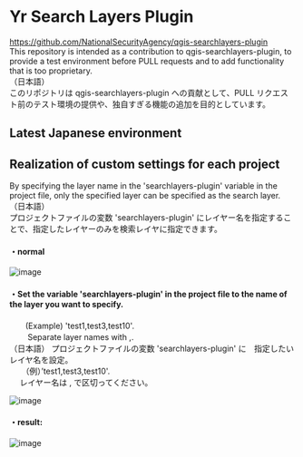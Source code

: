 # Yr Search Layers Plugin  
https://github.com/NationalSecurityAgency/qgis-searchlayers-plugin  
This repository is intended as a contribution to qgis-searchlayers-plugin, to provide a test environment before PULL requests and to add functionality that is too proprietary.  
（日本語）  
このリポジトリは qgis-searchlayers-plugin への貢献として、PULL リクエスト前のテスト環境の提供や、独自すぎる機能の追加を目的としています。  
## Latest Japanese environment
## Realization of custom settings for each project
 By specifying the layer name in the 'searchlayers-plugin' variable in the project file, only the specified layer can be specified as the search layer.   
（日本語）  
プロジェクトファイルの変数 'searchlayers-plugin' にレイヤー名を指定することで、指定したレイヤーのみを検索レイヤに指定できます。  
#### ・normal
 ![image](https://user-images.githubusercontent.com/86514652/181909319-7436b72d-5c2f-49b0-b5be-2c8482644a4e.png)  
#### ・Set the variable 'searchlayers-plugin' in the project file to the name of the layer you want to specify.  
　　(Example) 'test1,test3,test10'.    
  　　 Separate layer names with ,.   
（日本語） プロジェクトファイルの変数 'searchlayers-plugin' に　指定したいレイヤ名を設定。   
　　（例）’test1,test3,test10'.  
  　 レイヤー名は , で区切ってください。  
    
 ![image](https://user-images.githubusercontent.com/86514652/181909555-981fb82a-ce43-4255-b674-de02511fd0c0.png)  
#### ・result:  
 ![image](https://user-images.githubusercontent.com/86514652/181909585-7cc2ad58-779e-409a-9fcb-7f1dd8f5dfce.png)  
